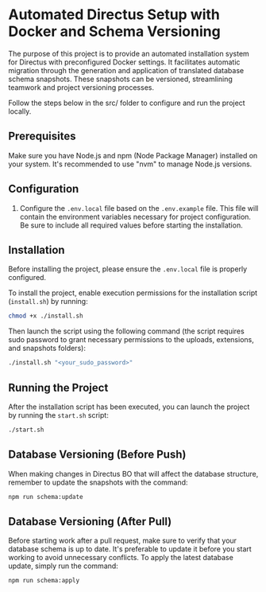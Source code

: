 # Automated Directus Setup with Docker and Schema Versioning

The purpose of this project is to provide an automated installation system for Directus with preconfigured Docker settings. It facilitates automatic migration through the generation and application of translated database schema snapshots. These snapshots can be versioned, streamlining teamwork and project versioning processes.

Follow the steps below in the src/ folder to configure and run the project locally.

## Prerequisites

Make sure you have Node.js and npm (Node Package Manager) installed on your system. It's recommended to use "nvm" to manage Node.js versions.

## Configuration

1. Configure the `.env.local` file based on the `.env.example` file. This file will contain the environment variables necessary for project configuration. Be sure to include all required values before starting the installation.

## Installation

Before installing the project, please ensure the `.env.local` file is properly configured.

To install the project, enable execution permissions for the installation script (`install.sh`) by running:

```bash
chmod +x ./install.sh
```

Then launch the script using the following command (the script requires sudo password to grant necessary permissions to the uploads, extensions, and snapshots folders):

```bash
./install.sh "<your_sudo_password>"
```

## Running the Project

After the installation script has been executed, you can launch the project by running the `start.sh` script:

```bash
./start.sh
```

## Database Versioning (Before Push)

When making changes in Directus BO that will affect the database structure, remember to update the snapshots with the command:

```bash
npm run schema:update
```

## Database Versioning (After Pull)

Before starting work after a pull request, make sure to verify that your database schema is up to date. It's preferable to update it before you start working to avoid unnecessary conflicts. To apply the latest database update, simply run the command:

```bash
npm run schema:apply
```